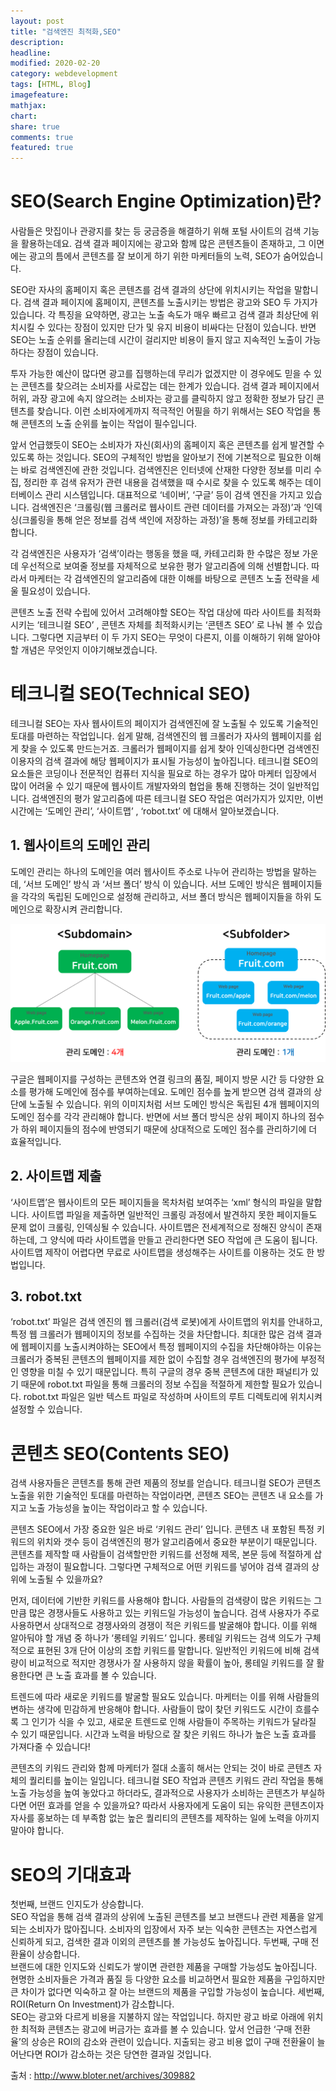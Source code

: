 ```yaml
---
layout: post
title: "검색엔진 최적화,SEO"
description:
headline:
modified: 2020-02-20
category: webdevelopment
tags: [HTML, Blog]
imagefeature:
mathjax:
chart:
share: true
comments: true
featured: true
---
```


# SEO(Search Engine Optimization)란?

사람들은 맛집이나 관광지를 찾는 등 궁금증을 해결하기 위해 포털 사이트의 검색 기능을 활용하는데요. 검색 결과 페이지에는 광고와 함께 많은 콘텐츠들이 존재하고, 그 이면에는 광고의 틈에서 콘텐츠를 잘 보이게 하기 위한 마케터들의 노력, SEO가 숨어있습니다.

SEO란 <span class="orange">자사의 홈페이지 혹은 콘텐츠를 검색 결과의 상단에 위치시키는 작업을 말합니다.</span> 검색 결과 페이지에 홈페이지, 콘텐츠를 노출시키는 방법은 광고와 SEO 두 가지가 있습니다. 각 특징을 요약하면, 광고는 노출 속도가 매우 빠르고 검색 결과 최상단에 위치시킬 수 있다는 장점이 있지만 단가 및 유지 비용이 비싸다는 단점이 있습니다. 반면 SEO는 노출 순위를 올리는데 시간이 걸리지만 비용이 들지 않고 지속적인 노출이 가능하다는 장점이 있습니다.

투자 가능한 예산이 많다면 광고를 집행하는데 무리가 없겠지만 이 경우에도 믿을 수 있는 콘텐츠를 찾으려는 소비자를 사로잡는 데는 한계가 있습니다. 검색 결과 페이지에서 허위, 과장 광고에 속지 않으려는 소비자는 광고를 클릭하지 않고 정확한 정보가 담긴 콘텐츠를 찾습니다. 이런 소비자에게까지 적극적인 어필을 하기 위해서는 SEO 작업을 통해 콘텐츠의 노출 순위를 높이는 작업이 필수입니다.

앞서 언급했듯이 SEO는 소비자가 자신(회사)의 홈페이지 혹은 콘텐츠를 쉽게 발견할 수 있도록 하는 것입니다. SEO의 구체적인 방법을 알아보기 전에 기본적으로 필요한 이해는 바로 검색엔진에 관한 것입니다. 검색엔진은 인터넷에 산재한 다양한 정보를 미리 수집, 정리한 후 검색 유저가 관련 내용을 검색했을 때 수시로 찾을 수 있도록 해주는 데이터베이스 관리 시스템입니다. 대표적으로 ‘네이버’, ‘구글’ 등이 검색 엔진을 가지고 있습니다. 검색엔진은 ‘크롤링(웹 크롤러로 웹사이트 관련 데이터를 가져오는 과정)’과 ‘인덱싱(크롤링을 통해 얻은 정보를 검색 색인에 저장하는 과정)’을 통해 정보를 카테고리화합니다.

각 검색엔진은 사용자가 ‘검색’이라는 행동을 했을 때, 카테고리화 한 수많은 정보 가운데 우선적으로 보여줄 정보를 자체적으로 보유한 평가 알고리즘에 의해 선별합니다. 따라서 마케터는 각 검색엔진의 알고리즘에 대한 이해를 바탕으로 콘텐츠 노출 전략을 세울 필요성이 있습니다.

콘텐츠 노출 전략 수립에 있어서 고려해야할 SEO는 작업 대상에 따라 사이트를 최적화시키는 <span class="gray">‘테크니컬 SEO’</span> , 콘텐츠 자체를 최적화시키는 <span class="gray">‘콘텐츠 SEO’</span> 로 나눠 볼 수 있습니다. 그렇다면 지금부터 이 두 가지 SEO는 무엇이 다른지, 이를 이해하기 위해 알아야 할 개념은 무엇인지 이야기해보겠습니다.

# 테크니컬 SEO(Technical SEO)

<span class="orange">테크니컬 SEO는 자사 웹사이트의 페이지가 검색엔진에 잘 노출될 수 있도록 기술적인 토대를 마련하는 작업입니다.</span> 쉽게 말해, 검색엔진의 웹 크롤러가 자사의 웹페이지를 쉽게 찾을 수 있도록 만드는거죠. 크롤러가 웹페이지를 쉽게 찾아 인덱싱한다면 검색엔진 이용자의 검색 결과에 해당 웹페이지가 표시될 가능성이 높아집니다. 테크니컬 SEO의 요소들은 코딩이나 전문적인 컴퓨터 지식을 필요로 하는 경우가 많아 마케터 입장에서 많이 어려울 수 있기 때문에 웹사이트 개발자와의 협업을 통해 진행하는 것이 일반적입니다. 검색엔진의 평가 알고리즘에 따른 테크니컬 SEO 작업은 여러가지가 있지만, 이번 시간에는 <span class="gray">‘도메인 관리’</span>, <span class="gray">‘사이트맵’</span> , <span class="gray">‘robot.txt’</span> 에 대해서 알아보겠습니다.

## 1. 웹사이트의 도메인 관리

도메인 관리는 하나의 도메인을 여러 웹사이트 주소로 나누어 관리하는 방법을 말하는데, <span class="gray">‘서브 도메인’ 방식</span> 과 <span class="gray">‘서브 폴더’ 방식</span> 이 있습니다. 서브 도메인 방식은 웹페이지들을 각각의 독립된 도메인으로 설정해 관리하고, 서브 폴더 방식은 웹페이지들을 하위 도메인으로 확장시켜 관리합니다.

![도메인관리방식](https://github.com/lsh58/lsh58.github.io/blob/master/images/SEO01.png?raw=true)

구글은 웹페이지를 구성하는 콘텐츠와 연결 링크의 품질, 페이지 방문 시간 등 다양한 요소를 평가해 도메인에 점수를 부여하는데요. 도메인 점수를 높게 받으면 검색 결과의 상단에 노출될 수 있습니다. 위의 이미지처럼 서브 도메인 방식은 독립된 4개 웹페이지의 도메인 점수를 각각 관리해야 합니다. 반면에 서브 폴더 방식은 상위 페이지 하나의 점수가 하위 페이지들의 점수에 반영되기 때문에 상대적으로 도메인 점수를 관리하기에 더 효율적입니다.

## 2. 사이트맵 제출

‘사이트맵’은 웹사이트의 모든 페이지들을 목차처럼 보여주는 ‘xml’ 형식의 파일을 말합니다. 사이트맵 파일을 제출하면 일반적인 크롤링 과정에서 발견하지 못한 페이지들도 문제 없이 크롤링, 인덱싱될 수 있습니다. 사이트맵은 전세계적으로 정해진 양식이 존재하는데, 그 양식에 따라 사이트맵을 만들고 관리한다면 SEO 작업에 큰 도움이 됩니다. 사이트맵 제작이 어렵다면 무료로 사이트맵을 생성해주는 사이트를 이용하는 것도 한 방법입니다.

## 3. robot.txt

‘robot.txt’ 파일은 검색 엔진의 웹 크롤러(검색 로봇)에게 사이트맵의 위치를 안내하고, 특정 웹 크롤러가 웹페이지의 정보를 수집하는 것을 차단합니다. 최대한 많은 검색 결과에 웹페이지를 노출시켜야하는 SEO에서 특정 웹페이지의 수집을 차단해야하는 이유는 크롤러가 중복된 콘텐츠의 웹페이지를 제한 없이 수집할 경우 검색엔진의 평가에 부정적인 영향을 미칠 수 있기 때문입니다. 특히 구글의 경우 중복 콘텐츠에 대한 패널티가 있기 때문에 robot.txt 파일을 통해 크롤러의 정보 수집을 적절하게 제한할 필요가 있습니다. robot.txt 파일은 일반 텍스트 파일로 작성하며 사이트의 루트 디렉토리에 위치시켜 설정할 수 있습니다.

# 콘텐츠 SEO(Contents SEO)

검색 사용자들은 콘텐츠를 통해 관련 제품의 정보를 얻습니다. 테크니컬 SEO가 콘텐츠 노출을 위한 기술적인 토대를 마련하는 작업이라면, <span class="orange">콘텐츠 SEO는 콘텐츠 내 요소를 가지고 노출 가능성을 높이는 작업이라고 할 수 있습니다.</span>

콘텐츠 SEO에서 가장 중요한 일은 바로 <span class="gray">‘키워드 관리’</span> 입니다. 콘텐츠 내 포함된 특정 키워드의 위치와 갯수 등이 검색엔진의 평가 알고리즘에서 중요한 부분이기 때문입니다. 콘텐츠를 제작할 때 사람들이 검색할만한 키워드를 선정해 제목, 본문 등에 적절하게 삽입하는 과정이 필요합니다. 그렇다면 구체적으로 어떤 키워드를 넣어야 검색 결과의 상위에 노출될 수 있을까요?

<span class="redline">먼저, 데이터에 기반한 키워드를 사용해야 합니다.</span> 사람들의 검색량이 많은 키워드는 그만큼 많은 경쟁사들도 사용하고 있는 키워드일 가능성이 높습니다. 검색 사용자가 주로 사용하면서 상대적으로 경쟁사와의 경쟁이 적은 키워드를 발굴해야 합니다. 이를 위해 알아둬야 할 개념 중 하나가 ‘롱테일 키워드’ 입니다. 롱테일 키워드는 검색 의도가 구체적으로 표현된 3개 단어 이상의 조합 키워드를 말합니다. 일반적인 키워드에 비해 검색량이 비교적으로 적지만 경쟁사가 잘 사용하지 않을 확률이 높아, 롱테일 키워드를 잘 활용한다면 큰 노출 효과를 볼 수 있습니다.

<span class="redline">트렌드에 따라 새로운 키워드를 발굴할 필요도 있습니다.</span> 마케터는 이를 위해 사람들의 변하는 생각에 민감하게 반응해야 합니다. 사람들이 많이 찾던 키워드도 시간이 흐를수록 그 인기가 식을 수 있고, 새로운 트렌드로 인해 사람들이 주목하는 키워드가 달라질 수 있기 때문입니다. 시간과 노력을 바탕으로 잘 찾은 키워드 하나가 높은 노출 효과를 가져다줄 수 있습니다!

<span class="redline">콘텐츠의 키워드 관리와 함께 마케터가 절대 소홀히 해서는 안되는 것이 바로 콘텐츠 자체의 퀄리티를 높이는 일입니다.</span> 테크니컬 SEO 작업과 콘텐츠 키워드 관리 작업을 통해 노출 가능성을 높여 놓았다고 하더라도, 결과적으로 사용자가 소비하는 콘텐츠가 부실하다면 어떤 효과를 얻을 수 있을까요? 따라서 사용자에게 도움이 되는 유익한 콘텐츠이자 자사를 홍보하는 데 부족함 없는 높은 퀄리티의 콘텐츠를 제작하는 일에 노력을 아끼지 말아야 합니다.

# SEO의 기대효과

<span class="orange">첫번째, 브랜드 인지도가 상승합니다.</span>  
SEO 작업을 통해 검색 결과의 상위에 노출된 콘텐츠를 보고 브랜드나 관련 제품을 알게되는 소비자가 많아집니다. 소비자의 입장에서 자주 보는 익숙한 콘텐츠는 자연스럽게 신뢰하게 되고, 검색한 결과 이외의 콘텐츠를 볼 가능성도 높아집니다.
<span class="orange">두번째, 구매 전환율이 상승합니다.</span>  
브랜드에 대한 인지도와 신뢰도가 쌓이면 관련한 제품을 구매할 가능성도 높아집니다. 현명한 소비자들은 가격과 품질 등 다양한 요소를 비교하면서 필요한 제품을 구입하지만 큰 차이가 없다면 익숙하고 잘 아는 브랜드의 제품을 구입할 가능성이 높습니다.
<span class="orange">세번째, ROI(Return On Investment)가 감소합니다.</span>  
SEO는 광고와 다르게 비용을 지불하지 않는 작업입니다. 하지만 광고 바로 아래에 위치한 최적화 콘텐츠는 광고에 버금가는 효과를 볼 수 있습니다. 앞서 언급한 ‘구매 전환율’의 상승은 ROI의 감소와 관련이 있습니다. 지출되는 광고 비용 없이 구매 전환율이 늘어난다면 ROI가 감소하는 것은 당연한 결과일 것입니다.

출처 : <http://www.bloter.net/archives/309882>
